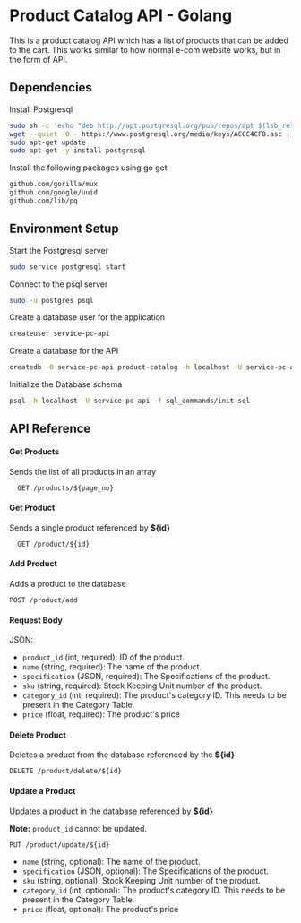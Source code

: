
# Product Catalog API - Golang

This is a product catalog API which has a list of products that can be added to the cart.
This works similar to how normal e-com website works, but in the form of API.


## Dependencies

Install Postgresql
```bash
sudo sh -c 'echo "deb http://apt.postgresql.org/pub/repos/apt $(lsb_release -cs)-pgdg main" > /etc/apt/sources.list.d/pgdg.list'
wget --quiet -O - https://www.postgresql.org/media/keys/ACCC4CF8.asc | sudo apt-key add -
sudo apt-get update
sudo apt-get -y install postgresql
```

Install the following packages using go get

```bash
github.com/gorilla/mux
github.com/google/uuid
github.com/lib/pq
```
## Environment Setup

Start the Postgresql server
```bash
sudo service postgresql start
```

Connect to the psql server
```bash
sudo -u postgres psql
```

Create a database user for the application
```bash
createuser service-pc-api
```

Create a database for the API
```bash
createdb -O service-pc-api product-catalog -h localhost -U service-pc-api
```

Initialize the Database schema
```bash
psql -h localhost -U service-pc-api -f sql_commands/init.sql
```
## API Reference

#### Get Products
Sends the list of all products in an array

```http
  GET /products/${page_no}
```

#### Get Product
Sends a single product referenced by **${id}**

```http
  GET /product/${id}
```

#### Add Product
Adds a product to the database

```http
POST /product/add
```
#### Request Body

JSON:

- `product_id` (int, required): ID of the product.
- `name` (string, required): The name of the product.
- `specification` (JSON, required): The Specifications of the product.
- `sku` (string, required): Stock Keeping Unit number of the product.
- `category_id` (int, required): The product's category ID. This needs to be present in the Category Table.
- `price` (float, required): The product's price

#### Delete Product
Deletes a product from the database referenced by the **${id}**

```http
DELETE /product/delete/${id}
```

#### Update a Product
Updates a product in the database referenced by **${id}**

**Note:** `product_id` cannot be updated.

```http
PUT /product/update/${id}
```

- `name` (string, optional): The name of the product.
- `specification` (JSON, optional): The Specifications of the product.
- `sku` (string, optional): Stock Keeping Unit number of the product.
- `category_id` (int, optional): The product's category ID. This needs to be present in the Category Table.
- `price` (float, optional): The product's price